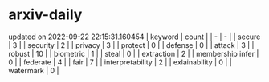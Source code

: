 # arxiv-daily
updated on 2022-09-22 22:15:31.160454
| keyword | count |
| - | - |
| secure | 3 |
| security | 2 |
| privacy | 3 |
| protect | 0 |
| defense | 0 |
| attack | 3 |
| robust | 10 |
| biometric | 1 |
| steal | 0 |
| extraction | 2 |
| membership infer | 0 |
| federate | 4 |
| fair | 7 |
| interpretability | 2 |
| exlainability | 0 |
| watermark | 0 |
